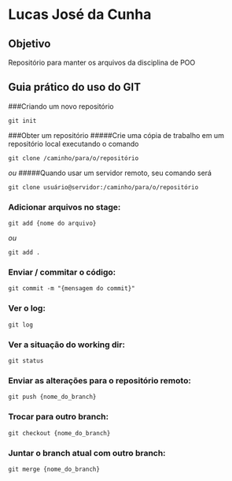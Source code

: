 # Lucas José da Cunha

## Objetivo
Repositório para manter os arquivos da disciplina de POO

## Guia prático do uso do GIT

###Criando um novo repositório
```
git init
```
###Obter um repositório
#####Crie uma cópia de trabalho em um repositório local executando o comando
```
git clone /caminho/para/o/repositório
```
*ou*
#####Quando usar um servidor remoto, seu comando será
```
git clone usuário@servidor:/caminho/para/o/repositório
```
### Adicionar arquivos no stage:
```
git add {nome do arquivo}
```
*ou*
```
git add .
```

### Enviar / commitar o código:
```
git commit -m "{mensagem do commit}"
```

### Ver o log: 
```
git log

```
### Ver a situação do working dir:
```
git status
```

### Enviar as alterações para o repositório remoto:
```
git push {nome_do_branch}
```

### Trocar para outro branch:
```
git checkout {nome_do_branch}
```

### Juntar o branch atual com outro branch:
```
git merge {nome_do_branch}
```

